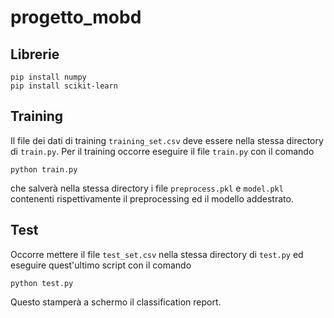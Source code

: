 # progetto_mobd

## Librerie
```
pip install numpy
pip install scikit-learn
```

## Training
Il file dei dati di training `training_set.csv` deve essere nella stessa directory di `train.py`.
Per il training occorre eseguire il file `train.py` con il comando 
```
python train.py
```
che salverà nella stessa directory i file `preprocess.pkl` e `model.pkl` contenenti rispettivamente il preprocessing ed il modello addestrato. 

## Test
Occorre mettere il file `test_set.csv` nella stessa directory di `test.py` ed eseguire quest'ultimo script con il comando 
```
python test.py
```
Questo stamperà a schermo il classification report.
